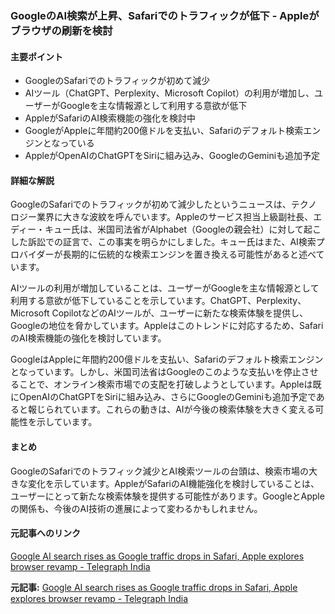 ### GoogleのAI検索が上昇、Safariでのトラフィックが低下 - Appleがブラウザの刷新を検討

#### 主要ポイント
- GoogleのSafariでのトラフィックが初めて減少
- AIツール（ChatGPT、Perplexity、Microsoft Copilot）の利用が増加し、ユーザーがGoogleを主な情報源として利用する意欲が低下
- AppleがSafariのAI検索機能の強化を検討中
- GoogleがAppleに年間約200億ドルを支払い、Safariのデフォルト検索エンジンとなっている
- AppleがOpenAIのChatGPTをSiriに組み込み、GoogleのGeminiも追加予定

#### 詳細な解説

GoogleのSafariでのトラフィックが初めて減少したというニュースは、テクノロジー業界に大きな波紋を呼んでいます。Appleのサービス担当上級副社長、エディー・キュー氏は、米国司法省がAlphabet（Googleの親会社）に対して起こした訴訟での証言で、この事実を明らかにしました。キュー氏はまた、AI検索プロバイダーが長期的に伝統的な検索エンジンを置き換える可能性があると述べています。

AIツールの利用が増加していることは、ユーザーがGoogleを主な情報源として利用する意欲が低下していることを示しています。ChatGPT、Perplexity、Microsoft CopilotなどのAIツールが、ユーザーに新たな検索体験を提供し、Googleの地位を脅かしています。Appleはこのトレンドに対応するため、SafariのAI検索機能の強化を検討しています。

GoogleはAppleに年間約200億ドルを支払い、Safariのデフォルト検索エンジンとなっています。しかし、米国司法省はGoogleのこのような支払いを停止させることで、オンライン検索市場での支配を打破しようとしています。Appleは既にOpenAIのChatGPTをSiriに組み込み、さらにGoogleのGeminiも追加予定であると報じられています。これらの動きは、AIが今後の検索体験を大きく変える可能性を示しています。

#### まとめ
GoogleのSafariでのトラフィック減少とAI検索ツールの台頭は、検索市場の大きな変化を示しています。AppleがSafariのAI機能強化を検討していることは、ユーザーにとって新たな検索体験を提供する可能性があります。GoogleとAppleの関係も、今後のAI技術の進展によって変わるかもしれません。

#### 元記事へのリンク
[Google AI search rises as Google traffic drops in Safari, Apple explores browser revamp - Telegraph India](https://www.telegraphindia.com/india/ai-search-rises-as-google-traffic-drops-in-safari-apple-explores-browser-revamp/cid/1935425)

**元記事:** [Google AI search rises as Google traffic drops in Safari, Apple explores browser revamp - Telegraph India](https://www.telegraphindia.com/world/ai-search-rises-as-google-traffic-drops-in-safari-apple-explores-browser-revamp-prnt/cid/2098312)
